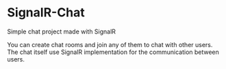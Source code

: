 # SignalR-Chat
Simple chat project made with SignalR

You can create chat rooms and join any of them to chat with other users.
The chat itself use SignalR implementation for the communication between users.
